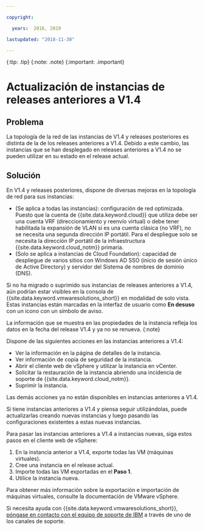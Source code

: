 ```yaml
---

copyright:

  years:  2016, 2019

lastupdated: "2018-11-30"

---
```


{:tip: .tip}
{:note: .note}
{:important: .important}

# Actualización de instancias de releases anteriores a V1.4

## Problema

La topología de la red de las instancias de V1.4 y releases posteriores es distinta de la de los releases anteriores a V1.4. Debido a este cambio, las instancias que se han desplegado en releases anteriores a V1.4 no se pueden utilizar en su estado en el release actual.

## Solución

En V1.4 y releases posteriores, dispone de diversas mejoras en la topología de red para sus instancias:
* (Se aplica a todas las instancias): configuración de red optimizada. Puesto que la cuenta de {{site.data.keyword.cloud}} que utiliza debe ser una cuenta VRF (direccionamiento y reenvío virtual) o debe tener habilitada la expansión de VLAN si es una cuenta clásica (no VRF), no se necesita una segunda dirección IP portátil. Para el despliegue solo se necesita la dirección IP portátil de la infraestructura {{site.data.keyword.cloud_notm}} primaria.
* (Solo se aplica a instancias de Cloud Foundation): capacidad de despliegue de varios sitios con Windows AD SSO (inicio de sesión único de Active Directory) y servidor del Sistema de nombres de dominio (DNS).

Si no ha migrado o suprimido sus instancias de releases anteriores a V1.4, aún podrían estar visibles en la consola de {{site.data.keyword.vmwaresolutions_short}} en modalidad de solo vista. Estas instancias están marcadas en la interfaz de usuario como **En desuso** con un icono con un símbolo de aviso.

La información que se muestra en las propiedades de la instancia refleja los datos en la fecha del release V1.4 y ya no se renueva.
{:note}

Dispone de las siguientes acciones en las instancias anteriores a V1.4:
*  Ver la información en la página de detalles de la instancia.
*  Ver información de copia de seguridad de la instancia.
*  Abrir el cliente web de vSphere y utilizar la instancia en vCenter.
*  Solicitar la restauración de la instancia abriendo una incidencia de soporte de {{site.data.keyword.cloud_notm}}.
*  Suprimir la instancia.

Las demás acciones ya no están disponibles en instancias anteriores a V1.4.

Si tiene instancias anteriores a V1.4 y piensa seguir utilizándolas, puede actualizarlas creando nuevas instancias y luego pasando las configuraciones existentes a estas nuevas instancias.

Para pasar las instancias anteriores a V1.4 a instancias nuevas, siga estos pasos en el cliente web de vSphere:
1. En la instancia anterior a V1.4, exporte todas las VM (máquinas virtuales).
2. Cree una instancia en el release actual.
3. Importe todas las VM exportadas en el **Paso 1**.
4. Utilice la instancia nueva.

Para obtener más información sobre la exportación e importación de máquinas virtuales, consulte la documentación de VMware vSphere.

Si necesita ayuda con {{site.data.keyword.vmwaresolutions_short}}, [póngase en contacto con el equipo de soporte de IBM](trbl_support.html) a través de uno de los canales de soporte.
